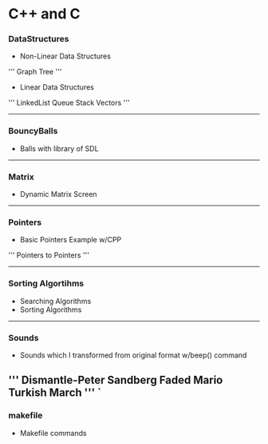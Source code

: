 # C++ and C

### **DataStructures**
	
- Non-Linear Data Structures

'''
    Graph
    Tree
'''

- Linear Data Structures

'''
    LinkedList
    Queue
    Stack
    Vectors
'''

---

### **BouncyBalls**
	
- Balls with library of SDL

---

### **Matrix**

- Dynamic Matrix Screen

---

### **Pointers**

- Basic Pointers Example w/CPP

'''
    Pointers to Pointers
'''

---

### **Sorting Algortihms**

- Searching Algorithms
- Sorting Algorithms

---

### **Sounds**

- Sounds which I transformed from original format w/beep() command

'''
    Dismantle-Peter Sandberg
    Faded
    Mario
    Turkish March
'''
    `
---

### **makefile**

- Makefile commands

